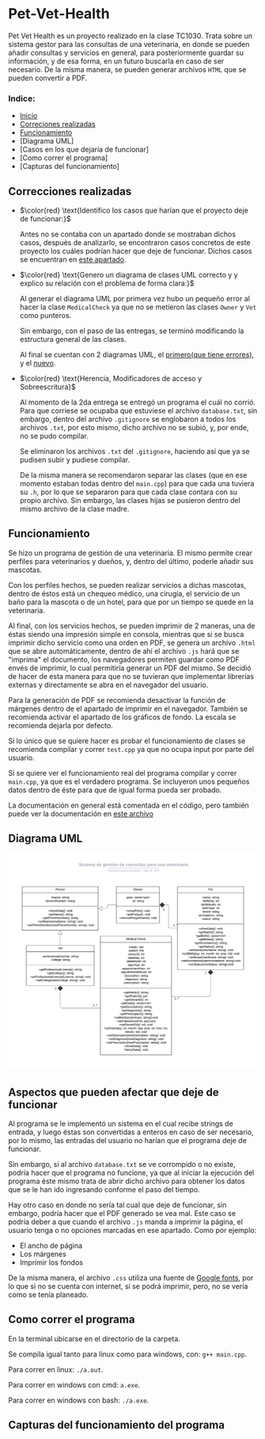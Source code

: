 # Pet-Vet-Health
 
Pet Vet Health es un proyecto realizado en la clase TC1030. Trata sobre un sistema gestor para las consultas de una veterinaria, en donde se pueden añadir consultas y servicios en general, para posteriormente guardar su información, y de esa forma, en un futuro buscarla en caso de ser necesario. De la misma manera, se pueden generar archivos `HTML` que se pueden convertir a PDF.

### Indice:

 - [Inicio](#pet-vet-health)
 - [Correciones realizadas](#correcciones-realizadas)
 - [Funcionamiento](#funcionamiento)
 - [Diagrama UML]
 - [Casos en los que dejaría de funcionar]
 - [Como correr el programa]
 - [Capturas del funcionamiento]

## Correcciones realizadas

 - $\color{red} \text{Identifico los casos que harían que el proyecto deje de funcionar:}$

    Antes no se contaba con un apartado donde se mostraban dichos casos, después de analizarlo, se encontraron casos concretos de este proyecto los cuáles podrían hacer que deje de funcionar. Dichos casos se encuentran en [este apartado](#aspectos-que-pueden-afectar-que-deje-de-funcionar).

 - $\color{red} \text{Genero un diagrama de clases UML correcto y y explico su relación con el problema de forma clara:}$

    Al generar el diagrama UML por primera vez hubo un pequeño error al hacer la clase `MedicalCheck` ya que no se metieron las clases `Owner` y `Vet` como punteros.

    Sin embargo, con el paso de las entregas, se terminó modificando la estructura general de las clases.

    Al final se cuentan con 2 diagramas UML, el [primero(que tiene errores)]("https://github.com/EdCanCe/Pet-Vet-Health/blob/main/Extra/oldUML.jpeg"), y el [nuevo](#diagrama-uml).

 - $\color{red} \text{Herencia, Modificadores de acceso y Sobreescritura}$

   Al momento de la 2da entrega se entregó un programa el cuál no corrió. Para que corriese se ocupaba que estuviese el archivo `database.txt`, sin embargo, dentro del archivo `.gitignore` se englobaron a todos los archivos `.txt`, por esto mismo, dicho archivo no se subió, y, por ende, no se pudo compilar.

   Se eliminaron los archivos `.txt` del `.gitignore`, haciendo así que ya se pudisen subir y pudiese compilar.

   De la misma manera se recomendaron separar las clases (que en ese momento estaban todas dentro del `main.cpp`) para que cada una tuviera su `.h`, por lo que se separaron para que cada clase contara con su propio archivo. Sin embargo, las clases hijas se pusieron dentro del mismo archivo de la clase madre.


## Funcionamiento

Se hizo un programa de gestión de una veterinaria. El mismo permite crear perfiles para veterinarios y dueños, y, dentro del último, poderle añadir sus mascotas.

Con los perfiles hechos, se pueden realizar servicios a dichas mascotas, dentro de éstos está un chequeo médico, una cirugía, el servicio de un baño para la mascota o de un hotel, para que por un tiempo se quede en la veterinaria.

Al final, con los servicios hechos, se pueden imprimir de 2 maneras, una de éstas siendo una impresión simple en consola, mientras que si se busca imprimir dicho servicio como una orden en PDF, se genera un archivo `.html` que se abre automáticamente, dentro de ahí el archivo `.js` hará que se "imprima" el documento, los navegadores permiten guardar como PDF envés de imprimir, lo cual permitiría generar un PDF del mismo. Se decidió de hacer de esta manera para que no se tuvieran que implementar librerías externas y directamente se abra en el navegador del usuario.

Para la generación de PDF se recomienda desactivar la función de márgenes dentro de el apartado de imprimir en el navegador. También se recomienda activar el apartado de los gráficos de fondo. La escala se recomienda dejarla por defecto.

Si lo único que se quiere hacer es probar el funcionamiento de clases se recomienda compilar y correr `test.cpp` ya que no ocupa input por parte del usuario. 

Si se quiere ver el funcionamiento real del programa compilar y correr `main.cpp`, ya que es el verdadero programa. Se incluyeron unos pequeños datos dentro de éste para que de igual forma pueda ser probado.

La documentación en general está comentada en el código, pero también puede ver la documentación en [este archivo](https://github.com/EdCanCe/Pet-Vet-Health/blob/main/Extra/Documentation.md)

## Diagrama UML

![](Extra/UML.jpeg)

## Aspectos que pueden afectar que deje de funcionar

Al programa se le implementó un sistema en el cual recibe strings de entrada, y luego éstas son convertidas a enteros en caso de ser necesario, por lo mismo, las entradas del usuario no harían que el programa deje de funcionar.

Sin embargo, si al archivo `database.txt` se ve corrompido o no existe, podría hacer que el programa no funcione, ya que al iniciar la ejecución del programa éste mismo trata de abrir dicho archivo para obtener los datos que se le han ido ingresando conforme el paso del tiempo.

Hay otro caso en donde no sería tal cual que deje de funcionar, sin embargo, podría hacer que el PDF generado se vea mal. Este caso se podría deber a que cuando el archivo `.js` manda a imprimir la página, el usuario tenga o no opciones marcadas en ese apartado. Como por ejemplo:

 - El ancho de página
 - Los márgenes
 - Imprimir los fondos


De la misma manera, el archivo `.css` utiliza una fuente de [Google fonts](https://fonts.google.com/), por lo que si no se cuenta con internet, sí se podrá imprimir, pero, no se vería como se tenía planeado.

## Como correr el programa

En la terminal ubicarse en el directorio de la carpeta.

Se compila igual tanto para linux como para windows, con: `g++ main.cpp`.

Para correr en linux: `./a.out`.

Para correr en windows con cmd: `a.exe`.

Para correr en windows con bash: `./a.exe`.


## Capturas del funcionamiento del programa